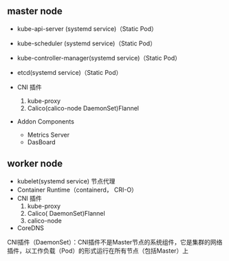 ## master node
- kube-api-server (systemd service)（Static Pod）
- kube-scheduler (systemd service)（Static Pod）
- kube-controller-manager(systemd service)（Static Pod）
- etcd(systemd service)（Static Pod）
- CNI 插件
  1. kube-proxy
  2. Calico(calico-node DaemonSet)Flannel
- Addon Components

  - Metrics Server
  - DasBoard

## worker node
- kubelet(systemd service) 节点代理
- Container Runtime（containerd， CRI-O）
- CNI 插件
  1. kube-proxy
  2. Calico( DaemonSet)Flannel
  3. calico-node
- CoreDNS


CNI插件（DaemonSet）：CNI插件不是Master节点的系统组件，它是集群的网络插件，以工作负载（Pod）的形式运行在所有节点（包括Master）上